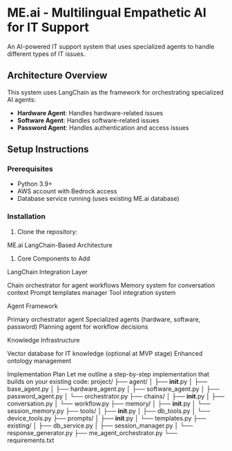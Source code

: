 # ME.ai - Multilingual Empathetic AI for IT Support

An AI-powered IT support system that uses specialized agents to handle different types of IT issues.

## Architecture Overview

This system uses LangChain as the framework for orchestrating specialized AI agents:

- **Hardware Agent**: Handles hardware-related issues
- **Software Agent**: Handles software-related issues
- **Password Agent**: Handles authentication and access issues

## Setup Instructions

### Prerequisites

- Python 3.9+
- AWS account with Bedrock access
- Database service running (uses existing ME.ai database)

### Installation

1. Clone the repository:


ME.ai LangChain-Based Architecture
1. Core Components to Add

LangChain Integration Layer

Chain orchestrator for agent workflows
Memory system for conversation context
Prompt templates manager
Tool integration system


Agent Framework

Primary orchestrator agent
Specialized agents (hardware, software, password)
Planning agent for workflow decisions


Knowledge Infrastructure

Vector database for IT knowledge (optional at MVP stage)
Enhanced ontology management



Implementation Plan
Let me outline a step-by-step implementation that builds on your existing code:
project/
├── agent/
│   ├── __init__.py
│   ├── base_agent.py
│   ├── hardware_agent.py
│   ├── software_agent.py
│   ├── password_agent.py
│   └── orchestrator.py
├── chains/
│   ├── __init__.py
│   ├── conversation.py
│   └── workflow.py
├── memory/
│   ├── __init__.py
│   └── session_memory.py
├── tools/
│   ├── __init__.py
│   ├── db_tools.py
│   └── device_tools.py
├── prompts/
│   ├── __init__.py
│   └── templates.py
├── existing/
│   ├── db_service.py
│   ├── session_manager.py
│   └── response_generator.py
├── me_agent_orchestrator.py
└── requirements.txt
